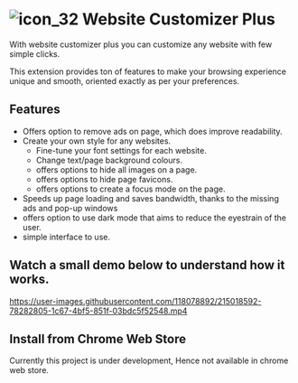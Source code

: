 
# ![icon_32](https://user-images.githubusercontent.com/118078892/213908738-9b5ac0a4-e8d7-424b-a5c0-0b740328246d.png) Website Customizer Plus 


With website customizer plus you can customize any website with few simple clicks.

This extension provides ton of features to make your browsing experience unique and smooth, oriented exactly as per your preferences.

## Features
- Offers option to remove ads on page, which does improve readability.
- Create your own style for any websites.
  - Fine-tune your font settings for each website.
  - Change text/page background colours.
  - offers options to hide all images on a page.
  - offers options to hide page favicons.
  - offers options to create a focus mode on the page.
- Speeds up page loading and saves bandwidth, thanks to the missing ads and pop-up windows
- offers option to use dark mode that aims to reduce the eyestrain of the user.
- simple interface to use.

## Watch a small demo below to understand how it works.




https://user-images.githubusercontent.com/118078892/215018592-78282805-1c67-4bf5-851f-03bdc5f52548.mp4







## Install from Chrome Web Store

Currently this project is under development, Hence not available in chrome web store.





